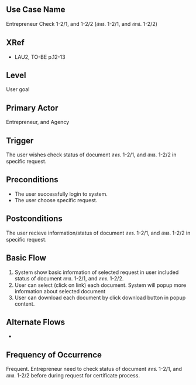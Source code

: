 Use Case Name
-------------
Entrepreneur Check 1-2/1, and 1-2/2 (สทช. 1-2/1, and สทช. 1-2/2)

XRef
----
* LAU2, TO-BE p.12-13

Level
-----
User goal

Primary Actor
-------------
Entrepreneur, and Agency

Trigger
-------
The user wishes check status of document สทช. 1-2/1, and สทช. 1-2/2 in specific request.

Preconditions
-------------
* The user successfully login to system.
* The user choose specific request.

Postconditions
--------------
The user recieve information/status of document สทช. 1-2/1, and สทช. 1-2/2 in specific request.

Basic Flow
----------
1. System show basic information of selected request in user included status of document สทช. 1-2/1, and สทช. 1-2/2.
2. User can select (click on link) each document. System will popup more information about selected document
3. User can download each document by click download button in popup content.

Alternate Flows
---------------
-


Frequency of Occurrence
-----------------------
Frequent. Entrepreneur need to check status of document สทช. 1-2/1, and สทช. 1-2/2 before during request for certificate process.
